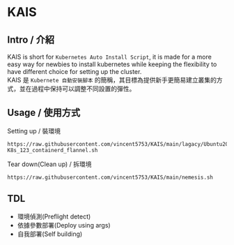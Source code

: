 # KAIS
## Intro / 介紹
KAIS is short for `Kubernetes Auto Install Script`, it is made for a more easy way for newbies to install kubernetes while keeping the flexibility to have different choice for setting up the cluster. </br>
KAIS 是 `Kubernete 自動安裝腳本` 的簡稱，其目標為提供新手更簡易建立叢集的方式，並在過程中保持可以調整不同設置的彈性。

## Usage / 使用方式

Setting up / 裝環境
```
https://raw.githubusercontent.com/vincent5753/KAIS/main/lagacy/Ubuntu20-K8s_123_containerd_flannel.sh
```

Tear down(Clean up) / 拆環境
```
https://raw.githubusercontent.com/vincent5753/KAIS/main/nemesis.sh
```

## TDL
+ 環境偵測(Preflight detect)
+ 依據參數部署(Deploy using args)
+ 自我部署(Self building)
